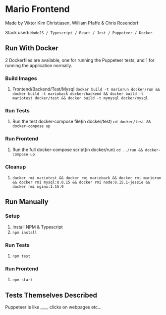 # Mario Frontend
Made by Viktor Kim Christiasen, William Pfaffe & Chris Rosendorf


Stack used: `NodeJS / Typescript / React / Jest / Puppeteer / Docker`


## Run With Docker
2 Dockerfiles are available, one for running the Puppeteer tests, and 1 for running the application normally.

### Build Images
1. Frontend/Backend/Test/Mysql `docker build -t mariorun docker/run && docker build -t marioback docker/backend && docker build -t mariotest docker/test && docker build -t mymysql docker/mysql`

### Run Tests
1. Run the test docker-compose file(in docker/test) `cd docker/test && docker-compose up`

### Run Frontend
1. Run the full docker-compose script(in docker/run) `cd ../run && docker-compose up`

### Cleanup
1. `docker rmi mariotest && docker rmi marioback && docker rmi mariorun && docker rmi mysql:8.0.15 && docker rmi node:8.15.1-jessie && docker rmi nginx:1.15.9`

## Run Manually
### Setup
1. Install NPM & Typescript
2. `npm install`

### Run Tests
1. `npm test`

### Run Frontend
1. `npm start`


## Tests Themselves Described
Puppeteer is like ____ clicks on webpages etc...
